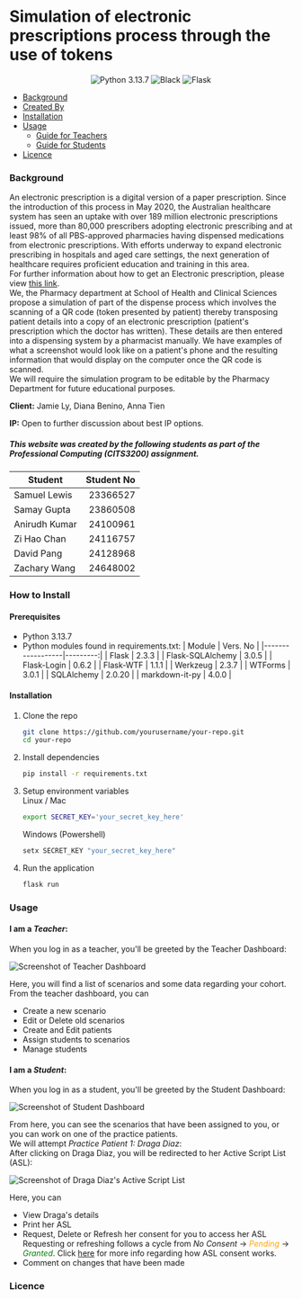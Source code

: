 # Simulation of electronic prescriptions process through the use of tokens
<!-- MD_ONLY_START -->
<p align="center">
<img src="https://img.shields.io/badge/python-3.13.7-blue" alt="Python 3.13.7">
  <img src="https://img.shields.io/badge/code%20style-black-000000.svg" alt="Black">
  <img src="https://img.shields.io/badge/flask-000000?logo=flask&logoColor=white" alt="Flask">
</p>
<!-- MD_ONLY_END -->

- [Background](#background)
- [Created By](#created-by)<!-- TEACHER_ONLY_START -->
- [Installation](#installation)<!-- TEACHER_ONLY_END -->
- [Usage](#usage)<!-- TEACHER_ONLY_START -->
  - [Guide for Teachers](#usage-teacher)<!-- TEACHER_ONLY_END -->
  - [Guide for Students](#usage-student)
- [Licence](#licence)


<a name="background"></a>
### Background
An electronic prescription is a digital version of a paper prescription. Since the introduction of this process in May 2020, the Australian healthcare system has seen an uptake with over 189 million electronic prescriptions issued, more than 80,000 prescribers adopting electronic prescribing and at least 98% of all PBS-approved pharmacies having dispensed medications from electronic prescriptions. With efforts underway to expand electronic prescribing in hospitals and aged care settings, the next generation of healthcare requires proficient education and training in this area.  
For further information about how to get an Electronic prescription, please view [this link](https://www.digitalhealth.gov.au/initiatives-and-programs/electronic-prescriptions).  
We, the Pharmacy department at School of Health and Clinical Sciences propose a simulation of part of the dispense process which involves the scanning of a QR code (token presented by patient) thereby transposing patient details into a copy of an electronic prescription (patient's prescription which the doctor has written). These details are then entered into a dispensing system by a pharmacist manually. We have examples of what a screenshot would look like on a patient's phone and the resulting information that would display on the computer once the QR code is scanned.  
We will require the simulation program to be editable by the Pharmacy Department for future educational purposes.

**Client:** Jamie Ly, Diana Benino, Anna Tien

**IP:** Open to further discussion about best IP options. 

<a name="created-by"></a>
##### This website was created by the following students as part of the Professional Computing (CITS3200) assignment.
| Student       | Student No |
|---------------|-----------:|
| Samuel Lewis  |  23366527  |
| Samay Gupta   |  23860508  |
| Anirudh Kumar |  24100961  |
| Zi Hao Chan   |  24116757  |
| David Pang    |  24128968  |
| Zachary Wang  |  24648002  |

<!-- TEACHER_ONLY_START -->
<a name="installation"></a>
### How to Install
#### Prerequisites
- Python 3.13.7
- Python modules found in requirements.txt:
   | Module           | Vers. No |
   |------------------|---------:|
   | Flask            |    2.3.3 |
   | Flask-SQLAlchemy |    3.0.5 |
   | Flask-Login      |    0.6.2 |
   | Flask-WTF        |    1.1.1 |
   | Werkzeug         |    2.3.7 |
   | WTForms          |    3.0.1 |
   | SQLAlchemy       |   2.0.20 |
   | markdown-it-py   |    4.0.0 |
#### Installation

1. Clone the repo
   ```sh
   git clone https://github.com/yourusername/your-repo.git
   cd your-repo
   ```
2. Install dependencies
   ```sh
   pip install -r requirements.txt
   ```
3. Setup environment variables  
    Linux / Mac
    ```sh
    export SECRET_KEY='your_secret_key_here'
    ```
    Windows (Powershell)
    ```sh
    setx SECRET_KEY "your_secret_key_here"
    ```
4. Run the application
   ```sh
   flask run
   ```
<!-- TEACHER_ONLY_END -->
<a name="usage"></a>
### Usage
<!-- TEACHER_ONLY_START -->
<a name="usage-teacher"></a>
#### I am a *Teacher*:
When you log in as a teacher, you'll be greeted by the Teacher Dashboard:

![Screenshot of Teacher Dashboard](static/images/screenshot-teacher-dashboard.png)

Here, you will find a list of scenarios and some data regarding your cohort.  
From the teacher dashboard, you can
 - Create a new scenario
 - Edit or Delete old scenarios
 - Create and Edit patients
 - Assign students to scenarios
 - Manage students

<!-- TEACHER_ONLY_END -->
<a name="usage-student"></a>
#### I am a *Student*:
When you log in as a student, you'll be greeted by the Student Dashboard:

![Screenshot of Student Dashboard](static/images/screenshot-student-dashboard.png)

From here, you can see the scenarios that have been assigned to you, or you can work on one of the practice patients.  
We will attempt _Practice Patient 1: Draga Diaz_:  
After clicking on Draga Diaz, you will be redirected to her Active Script List (ASL):

![Screenshot of Draga Diaz's Active Script List](static/images/screenshot-asl-draga-diaz.png)

Here, you can
 - View Draga's details
 - Print her ASL
 - Request, Delete or Refresh her consent for you to access her ASL  
Requesting or refreshing follows a cycle from <i>No Consent</i> → <i style="color: orange;">Pending</i> → <i style="color: green;">Granted</i>. Click [here](https://help.zsoftware.com.au/hc/en-us/articles/4408453843853-Active-Script-List-ASL) for more info regarding how ASL consent works.
 - Comment on changes that have been made

<a name="licence"></a>
### Licence
